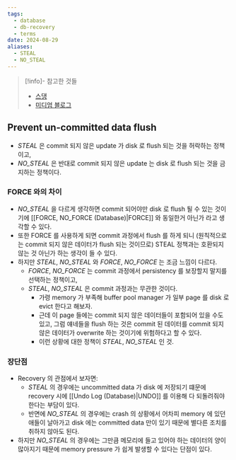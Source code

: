 ```yaml
---
tags:
  - database
  - db-recovery
  - terms
date: 2024-08-29
aliases:
  - STEAL
  - NO_STEAL
---
```

> [!info]- 참고한 것들
> - [스댕](https://stackoverflow.com/a/37861999)
> - [미디엄 블로그](https://medium.com/@vikas.singh_67409/algorithms-for-recovery-and-isolation-exploiting-semantics-aries-d904765fb9b8)

## Prevent un-committed data flush

- *STEAL* 은 commit 되지 않은 update 가 disk 로 flush 되는 것을 허락하는 정책이고,
- *NO_STEAL* 은 반대로 commit 되지 않은 update 는 disk 로 flush 되는 것을 금지하는 정책이다.

### FORCE 와의 차이

- *NO_STEAL* 을 다르게 생각하면 commit 되어야만 disk 로 flush 될 수 있는 것이기에 [[FORCE, NO_FORCE (Database)|FORCE]] 와 동일한거 아닌가 라고 생각할 수 있다.
- 또한 FORCE 를 사용하게 되면 commit 과정에서 flush 를 하게 되니 (원칙적으로는 commit 되지 않은 데이터가 flush 되는 것이므로) STEAL 정책과는 호환되지 않는 것 아닌가 하는 생각이 들 수 있다.
- 하지만 *STEAL*, *NO_STEAL* 와 *FORCE*, *NO_FORCE* 는 조금 느낌이 다르다.
	- *FORCE*, *NO_FORCE* 는 commit 과정에서 persistency 를 보장할지 말지를 선택하는 정책이고,
	- *STEAL*, *NO_STEAL* 은 commit 과정과는 무관한 것이다.
		- 가령 memory 가 부족해 buffer pool manager 가 일부 page 를 disk 로 evict 한다고 해보자.
		- 근데 이 page 들에는 commit 되지 않은 데이터들이 포함되어 있을 수도 있고, 그럼 얘네들을 flush 하는 것은 commit 된 데이터를 commit 되지 않은 데이터가 overwrite 하는 것이기에 위험하다고 할 수 있다.
		- 이런 상황에 대한 정책이 *STEAL*, *NO_STEAL* 인 것.

### 장단점

- Recovery 의 관점에서 보자면:
	- *STEAL* 의 경우에는 uncommitted data 가 disk 에 저장되기 떄문에 recovery 시에 [[Undo Log (Database)|UNDO]] 를 이용해 다 되돌려줘야 한다는 부담이 있다.
	- 반면에 *NO_STEAL* 의 경우에는 crash 의 상황에서 어차피 memory 에 있던 애들이 날아가고 disk 에는 committed data 만이 있기 때문에 별다른 조치를 취하지 않아도 된다.
- 하지만 *NO_STEAL* 의 경우에는 그만큼 메모리에 들고 있어야 하는 데이터의 양이 많아지기 때문에 memory pressure 가 쉽게 발생할 수 있다는 단점이 있다.
